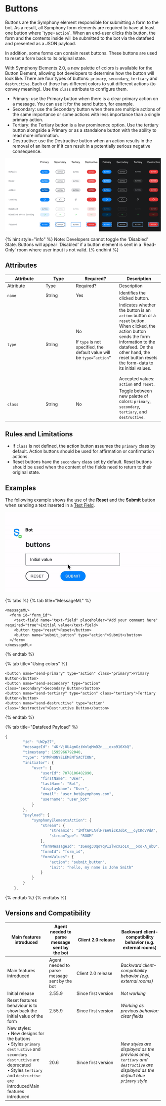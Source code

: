 # Buttons

Buttons are the Symphony element responsible for submitting a form to the bot. As a result, all Symphony form elements are required to have at least one button where \`type=`action`\`. When an end-user clicks this button, the form and the contents inside will be submitted to the bot via the datafeed and presented as a JSON payload.

In addition, some forms can contain reset buttons. These buttons are used to reset a form back to its original state.

With Symphony Elements 2.0, a new palette of colors is available for the Button Element, allowing bot developers to determine how the button will look like. There are four types of buttons: `primary`, `secondary`, `tertiary` and `destructive`. Each of those has different colors to suit different actions (to convey meaning). Use the `class` attribute to configure them.

* Primary: use the Primary button when there is a clear primary action on a message. You can use it for the send button, for example.
* Secondary: use the Secondary button when there are multiple actions of the same importance or some actions with less importance than a single primary action.
* Tertiary: the Tertiary button is a low prominence option. Use the tertiary button alongside a Primary or as a standalone button with the ability to read more information.
* Destructive: use the Destructive button when an action results in the removal of an item or if it can result in a potentially serious negative consequence.

![](<../../../../.gitbook/assets/button 2.0.png>)

{% hint style="info" %}
Note: Developers cannot toggle the 'Disabled' State.  Buttons will appear 'Disabled' if a button element is sent in a 'Read-Only' room where user input is not valid.  &#x20;
{% endhint %}

## Attributes

<table data-header-hidden><thead><tr><th width="110">Attribute</th><th width="84">Type</th><th width="126">Required?</th><th>Description</th></tr></thead><tbody><tr><td>Attribute</td><td>Type</td><td>Required?</td><td>Description</td></tr><tr><td><code>name</code></td><td>String</td><td>Yes</td><td>Identifies the clicked button.</td></tr><tr><td><code>type</code></td><td>String</td><td>No<br><br>If <code>type</code> is not specified, the default value will be <code>type=”action”</code></td><td>Indicates whether the button is an <code>action</code> button or a <code>reset</code> button. When clicked, the action button sends the form information to the datafeed. On the other hand, the reset button resets the form-data to its initial values.<br><br>Accepted values: <code>action</code> and <code>reset</code>.</td></tr><tr><td><code>class</code></td><td>String</td><td>No</td><td>Toggle between new palette of colors: <code>primary</code>, <code>secondary</code>, <code>tertiary</code>, and <code>destructive</code>.  </td></tr></tbody></table>

## Rules and Limitations

* If `class` is not defined, the action button assumes the `primary` class by default. Action buttons should be used for affirmation or confirmation actions.
* Reset buttons have the `secondary` class set by default. Reset buttons should be used when the content of the fields need to return to their original state.

## Examples

The following example shows the use of the **Reset** and the **Submit** button when sending a text inserted in a [Text Field](text-field.md).

![](../../../../.gitbook/assets/buttons-20.9.gif)

{% tabs %}
{% tab title="MessageML" %}
```markup
<messageML>
  <form id="form_id">
    <text-field name="text-field" placeholder="Add your comment here" required="true">Initial value</text-field>
    <button type="reset">Reset</button>
    <button name="submit_button" type="action">Submit</button>    
  </form>
</messageML>
```
{% endtab %}

{% tab title="Using colors" %}
```markup
<button name="send-primary" type="action" class="primary">Primary Button</button>
<button name="send-secondary" type="action" class="secondary">Secondary Button</button>
<button name="send-tertiary" type="action" class="tertiary">Tertiary Button</button>
<button name="send-destructive" type="action" class="destructive">Destructive Button</button>
```
{% endtab %}

{% tab title="Datafeed Payload" %}
```javascript
{
        "id": "UW2p27",
        "messageId": "4KrVjUU4gnGziWnlqMmD2n___oxo916XbQ",
        "timestamp": 1595966792040,
        "type": "SYMPHONYELEMENTSACTION",
        "initiator": {
            "user": {
                "userId": 7078106482890,
                "firstName": "User",
                "lastName": "Bot",
                "displayName": "User",
                "email": "user_bot@symphony.com",
                "username": "user_bot"
            }
        },
        "payload": {
            "symphonyElementsAction": {
                "stream": {
                    "streamId": "iMft6PLA4lHrEA9icKJobX___oyCKdVVdA",
                    "streamType": "ROOM"
                },
                "formMessageId": "zGeog3OqoYqVI2lwcX2o1X___oxo-A_ubQ",
                "formId": "form_id",
                "formValues": {
                    "action": "submit_button",
                    "init": "hello, my name is John Smith"
                }
            }
        }
    },
```
{% endtab %}
{% endtabs %}

## Versions and Compatibility

<table data-header-hidden><thead><tr><th>Main features introduced</th><th>Agent needed to parse message sent by the bot</th><th width="129">Client 2.0 release</th><th>Backward client-compatibility behavior (e.g. external rooms)</th></tr></thead><tbody><tr><td>Main features introduced</td><td>Agent needed to parse message sent by the bot</td><td>Client 2.0 release</td><td><em>Backward client-compatibility behavior (e.g. external rooms)</em></td></tr><tr><td>Initial release</td><td>2.55.9</td><td>Since first version</td><td><em>Not working</em></td></tr><tr><td>Reset features behaviour is to show back the initial value of the form</td><td>2.55.9</td><td>Since first version</td><td><em>Working as previous behavior: clear fields</em></td></tr><tr><td>New styles:<br>• New designs for the buttons<br>• Styles <code>primary destructive</code> and <code>secondary destructive</code> are deprecated<br>• Styles <code>tertiary</code> and <code>destructive</code> are introducedMain features introduced</td><td>20.6</td><td>Since first version</td><td><em>New styles are displayed as the previous ones, <code>tertiary</code> and <code>destructive</code> are displayed as the default blue <code>primary</code> style</em></td></tr></tbody></table>
